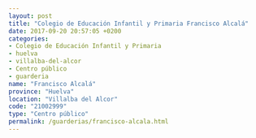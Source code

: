 ```yaml
---
layout: post
title: "Colegio de Educación Infantil y Primaria Francisco Alcalá"
date: 2017-09-20 20:57:05 +0200
categories:
- Colegio de Educación Infantil y Primaria
- huelva
- villalba-del-alcor
- Centro público
- guarderia
name: "Francisco Alcalá"
province: "Huelva"
location: "Villalba del Alcor"
code: "21002999"
type: "Centro público"
permalink: /guarderias/francisco-alcala.html
---
```

